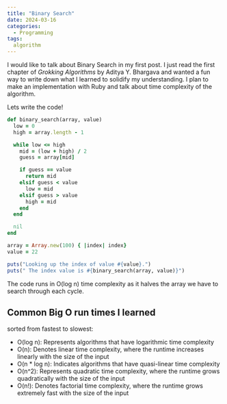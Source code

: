 ```yaml
---
title: "Binary Search"
date: 2024-03-16
categories:
  - Programming
tags:
  algorithm
---
```

I would like to talk about Binary Search in my first post. I just read the first chapter of *Grokking Algorithms* by Aditya Y. Bhargava and wanted a fun way to write down what I learned to solidify my understanding. I plan to make an implementation with Ruby and talk about time complexity of the algorithm.

Lets write the code!
```ruby
def binary_search(array, value)
  low = 0
  high = array.length - 1

  while low <= high
    mid = (low + high) / 2
    guess = array[mid]

    if guess == value
      return mid
    elsif guess < value
      low = mid
    elsif guess > value
      high = mid
    end
  end

  nil
end

array = Array.new(100) { |index| index}
value = 22

puts("Looking up the index of value #{value}.") 
puts(" The index value is #{binary_search(array, value)}")
```

The code runs in O(log n) time complexity as it halves the array we have to search through each cycle.

## Common Big O run times I learned
sorted from fastest to slowest:
- O(log n): Represents algorithms that have logarithmic time complexity
- O(n): Denotes linear time complexity, where the runtime increases linearly with the size of the input
- O(n * log n): Indicates algorithms that have quasi-linear time complexity
- O(n^2): Represents quadratic time complexity, where the runtime grows quadratically with the size of the input 
- O(n!): Denotes factorial time complexity, where the runtime grows extremely fast with the size of the input